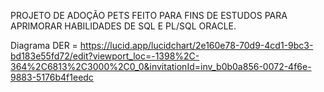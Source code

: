 PROJETO DE ADOÇÃO PETS
FEITO PARA FINS DE ESTUDOS PARA APRIMORAR HABILIDADES DE SQL E PL/SQL ORACLE.

Diagrama DER = https://lucid.app/lucidchart/2e160e78-70d9-4cd1-9bc3-bd183e55fd72/edit?viewport_loc=-1398%2C-364%2C6813%2C3000%2C0_0&invitationId=inv_b0b0a856-0072-4f6e-9883-5176b4f1eedc
